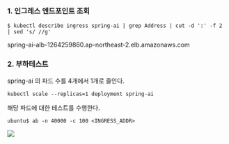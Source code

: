 
### 1. 인그레스 엔드포인트 조회 ###
```
$ kubectl describe ingress spring-ai | grep Address | cut -d ':' -f 2 | sed 's/ //g'
```
spring-ai-alb-1264259860.ap-northeast-2.elb.amazonaws.com


### 2. 부하테스트 ###

spring-ai 의 파드 수를 4개에서 1개로 줄인다.
```
kubectl scale --replicas=1 deployment spring-ai
```

해당 파드에 대한 테스트를 수행한다. 
```
ubuntu$ ab -n 40000 -c 100 <INGRESS_ADDR>
```

![](https://github.com/gnosia93/eks-grv-mig/blob/main/tutorial/images/ab-1.png)


